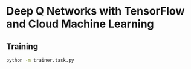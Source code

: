 # Deep Q Networks with TensorFlow and Cloud Machine Learning

## Training

```sh
python -m trainer.task.py
```
